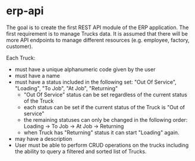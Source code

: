 # erp-api
The goal is to create the first REST API module of the ERP application. The first requirement is to manage Trucks data. It is assumed that there will be more API endpoints to manage different resources (e.g. employee, factory, customer).

Each Truck:

- must have a unique alphanumeric code given by the user
- must have a name
- must have a status included in the following set: "Out Of Service", "Loading", "To Job", "At Job", "Returning"
    - "Out Of Service" status can be set regardless of the current status of the Truck
    - each status can be set if the current status of the Truck is "Out of service"
    - the remaining statuses can only be changed in the following order:
    Loading -> To Job -> At Job -> Returning
    - when Truck has "Returning" status it can start "Loading" again.
- may have a description
- User must be able to perform CRUD operations on the trucks including the ability to query a filtered and sorted list of Trucks.
